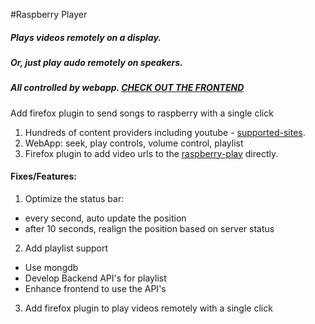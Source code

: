 #Raspberry Player 

##### Plays videos remotely on a display.
##### Or, just play audo remotely on speakers.
##### All controlled by webapp. [CHECK OUT THE FRONTEND](http://innosam.github.io/raspberry-play/templates/rasp.html)
Add firefox plugin to send songs to raspberry with a single click

1. Hundreds of content providers including youtube - [supported-sites](https://rg3.github.io/youtube-dl/supportedsites.html).
2. WebApp: seek, play controls, volume control, playlist
3. Firefox plugin to add video urls to the [raspberry-play](https://github.com/innosam/rasp-play-addon) directly. 

#### Fixes/Features:
1. Optimize the status bar:
- every second, auto update the position
- after 10 seconds, realign the position based on server status

2. Add playlist support
- Use mongdb
- Develop Backend API's for playlist
- Enhance frontend to use the API's

3. Add firefox plugin to play videos remotely with a single click
